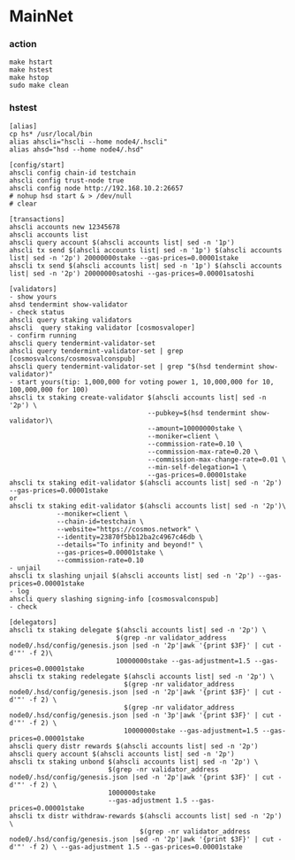 # MainNet
### action
    make hstart
    make hstest
    make hstop
    sudo make clean
### hstest
    [alias]
    cp hs* /usr/local/bin
    alias ahscli="hscli --home node4/.hscli"
    alias ahsd="hsd --home node4/.hsd"

    [config/start]
    ahscli config chain-id testchain
    ahscli config trust-node true
    ahscli config node http://192.168.10.2:26657
    # nohup hsd start & > /dev/null
    # clear

    [transactions]
    ahscli accounts new 12345678
    ahscli accounts list
    ahscli query account $(ahscli accounts list| sed -n '1p')
    ahscli tx send $(ahscli accounts list| sed -n '1p') $(ahscli accounts list| sed -n '2p') 20000000stake --gas-prices=0.00001stake
    ahscli tx send $(ahscli accounts list| sed -n '1p') $(ahscli accounts list| sed -n '2p') 20000000satoshi --gas-prices=0.00001satoshi

    [validators]
    - show yours
    ahsd tendermint show-validator
    - check status
    ahscli query staking validators
    ahscli  query staking validator [cosmosvaloper]
    - confirm running
    ahscli query tendermint-validator-set
    ahscli query tendermint-validator-set | grep [cosmosvalcons/cosmosvalconspub]
    ahscli query tendermint-validator-set | grep "$(hsd tendermint show-validator)"
    - start yours(tip: 1,000,000 for voting power 1, 10,000,000 for 10, 100,000,000 for 100)
    ahscli tx staking create-validator $(ahscli accounts list| sed -n '2p') \
                                       --pubkey=$(hsd tendermint show-validator)\
                                       --amount=10000000stake \
                                       --moniker=client \
                                       --commission-rate=0.10 \
                                       --commission-max-rate=0.20 \
                                       --commission-max-change-rate=0.01 \
                                       --min-self-delegation=1 \
                                       --gas-prices=0.00001stake
    ahscli tx staking edit-validator $(ahscli accounts list| sed -n '2p') --gas-prices=0.00001stake
    or
    ahscli tx staking edit-validator $(ahscli accounts list| sed -n '2p')\
                --moniker=client \
                --chain-id=testchain \
                --website="https://cosmos.network" \
                --identity=23870f5bb12ba2c4967c46db \
                --details="To infinity and beyond!" \
                --gas-prices=0.00001stake \
                --commission-rate=0.10
    - unjail
    ahscli tx slashing unjail $(ahscli accounts list| sed -n '2p') --gas-prices=0.00001stake
    - log
    ahscli query slashing signing-info [cosmosvalconspub]
    - check

    [delegators]
    ahscli tx staking delegate $(ahscli accounts list| sed -n '2p') \
                               $(grep -nr validator_address  node0/.hsd/config/genesis.json |sed -n '2p'|awk '{print $3F}' | cut -d'"' -f 2)\
                               10000000stake --gas-adjustment=1.5 --gas-prices=0.00001stake
    ahscli tx staking redelegate $(ahscli accounts list| sed -n '2p') \
                                 $(grep -nr validator_address  node0/.hsd/config/genesis.json |sed -n '2p'|awk '{print $3F}' | cut -d'"' -f 2) \
                                 $(grep -nr validator_address  node0/.hsd/config/genesis.json |sed -n '3p'|awk '{print $3F}' | cut -d'"' -f 2) \
                                 10000000stake --gas-adjustment=1.5 --gas-prices=0.00001stake
    ahscli query distr rewards $(ahscli accounts list| sed -n '2p')
    ahscli query account $(ahscli accounts list| sed -n '2p')
    ahscli tx staking unbond $(ahscli accounts list| sed -n '2p') \
                             $(grep -nr validator_address  node0/.hsd/config/genesis.json |sed -n '2p'|awk '{print $3F}' | cut -d'"' -f 2) \
                             1000000stake
                             --gas-adjustment 1.5 --gas-prices=0.00001stake
    ahscli tx distr withdraw-rewards $(ahscli accounts list| sed -n '2p') \
                                     $(grep -nr validator_address  node0/.hsd/config/genesis.json |sed -n '2p'|awk '{print $3F}' | cut -d'"' -f 2) \ --gas-adjustment 1.5 --gas-prices=0.00001stake